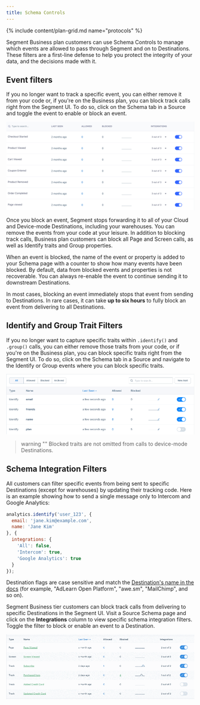 ```yaml
---
title: Schema Controls
---
```


{% include content/plan-grid.md name="protocols" %}


Segment Business plan customers can use Schema Controls to manage which events are allowed to pass through Segment and on to Destinations. These filters are a first-line defense to help you protect the integrity of your data, and the decisions made with it.

## Event filters

If you no longer want to track a specific event, you can either remove it from your code or, if you're on the Business plan, you can block track calls right from the Segment UI. To do so, click on the Schema tab in a Source and toggle the event to enable or block an event.


![Event filters](images/event-filters.png "Event filters in Segment")


Once you block an event, Segment stops forwarding it to all of your Cloud and Device-mode Destinations, including your warehouses. You can remove the events from your code at your leisure. In addition to blocking track calls, Business plan customers can block all Page and Screen calls, as well as Identify traits and Group properties.

When an event is blocked, the name of the event or property is added to your Schema page with a counter to show how many events have been blocked. By default, data from blocked events and properties is not recoverable. You can always re-enable the event to continue sending it to downstream Destinations.

In most cases, blocking an event immediately stops that event from sending to Destinations. In rare cases, it can take **up to six hours** to fully block an event from delivering to all Destinations.


## Identify and Group Trait Filters

If you no longer want to capture specific traits within `.identify()` and `.group()` calls, you can either remove those traits from your code, or if you're on the Business plan, you can block specific traits right from the Segment UI. To do so, click on the Schema tab in a Source and navigate to the Identify or Group events where you can block specific traits.


![Blocking traits for a Source](images/disable-trait.gif "Animation showing how to block traits with the toggle switch")

> warning ""
> Blocked traits are not omitted from calls to device-mode Destinations.

## Schema Integration Filters

All customers can filter specific events from being sent to specific Destinations (except for warehouses) by updating their tracking code. Here is an example showing how to send a single message only to Intercom and Google Analytics:

```js
analytics.identify('user_123', {
  email: 'jane.kim@example.com',
  name: 'Jane Kim'
}, {
  integrations: {
    'All': false,
    'Intercom': true,
    'Google Analytics': true
  }
});
```

Destination flags are case sensitive and match the [Destination's name in the docs](/docs/connections/destinations/) (for example, "AdLearn Open Platform", "awe.sm", "MailChimp", and so on).

Segment Business tier customers can block track calls from delivering to specific Destinations in the Segment UI. Visit a Source Schema page and click on the **Integrations** column to view specific schema integration filters. Toggle the filter to block or enable an event to a Destination.


![Schema integration filters](images/asset_d3SRmkWy.gif "Animation showing how to block events with the toggle switch")
